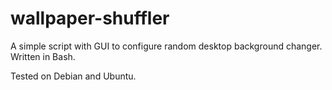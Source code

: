 wallpaper-shuffler
==================

A simple script with GUI to configure random desktop background changer. Written in Bash.

Tested on Debian and Ubuntu.
